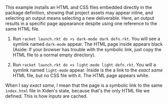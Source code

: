 This example installs an HTML and CSS files embedded directly in the
package definition, showing that project assets may appear inline, and
selecting an output means selecting a new deliverable. Here, an output
results in a specific page appearance despite using one reference to
the same HTML file.

1. Run `racket launch.rkt do +s dark-mode dark defn.rkt`. You will see
   a symlink named `dark-mode` appear. The HTML page inside appears
   black (Aside: If your browser has trouble with the symbolic link,
   just copy the HTML file to a normal empty directory).

2. Run `racket launch.rkt do +s light-mode light defn.rkt`. You will a
   symlink named `light-mode` appear. Inside is the a link to the
   _exact same_ HTML file, but no CSS file with it. The HTML page
   appears white.

When I say _exact same_, I mean that the page is a symbolic link to
the same `index.html` file in Xiden's state, because that's the only
HTML file we defined. This is how inputs are cached.
